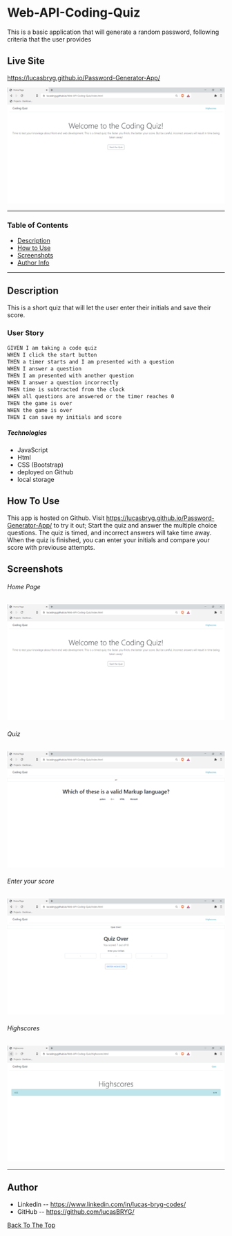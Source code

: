 # Web-API-Coding-Quiz

This is a basic application that will generate a random password, following criteria that the user provides

## Live Site

https://lucasbryg.github.io/Password-Generator-App/


![Quiz start page](./assets/screenshots/intro.png?raw=true)


---

### Table of Contents

- [Description](#description)
- [How to Use](#how-to-use)
- [Screenshots](#screenshots)
- [Author Info](#author-info)

---

## Description

This is a short quiz that will let the user enter their initials and save their score. 

### User Story
```
GIVEN I am taking a code quiz
WHEN I click the start button
THEN a timer starts and I am presented with a question
WHEN I answer a question
THEN I am presented with another question
WHEN I answer a question incorrectly
THEN time is subtracted from the clock
WHEN all questions are answered or the timer reaches 0
THEN the game is over
WHEN the game is over
THEN I can save my initials and score
```

##### Technologies

- JavaScript
- Html
- CSS (Bootstrap)
- deployed on Github
- local storage


## How To Use

This app is hosted on Github. Visit https://lucasbryg.github.io/Password-Generator-App/ to try it out; Start the quiz and answer the multiple choice questions. The quiz is timed, and incorrect answers will take time away. When the quiz is finished, you can enter your initials and compare your score with previouse attempts.

## Screenshots

###### Home Page

![Quiz start page](./assets/screenshots/intro.png?raw=true)

###### Quiz

![Quiz in progress](./assets/screenshots/quiz.png?raw=true)

###### Enter your score

![User Enter's Initials](./assets/screenshots/initials.png?raw=true)

###### Highscores

![Highscores](./assets/screenshots/scorepage1.png?raw=true)


---



## Author

- Linkedin -- https://www.linkedin.com/in/lucas-bryg-codes/
- GitHub -- https://github.com/lucasBRYG/

[Back To The Top](#Web-API-Coding-Quiz)